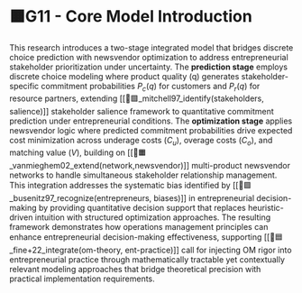 # 🟧G11 - Core Model Introduction

This research introduces a two-stage integrated model that bridges discrete choice prediction with newsvendor optimization to address entrepreneurial stakeholder prioritization under uncertainty. The **prediction stage** employs discrete choice modeling where product quality (q) generates stakeholder-specific commitment probabilities $P_c(q)$ for customers and $P_r(q)$ for resource partners, extending [[📜🟩_mitchell97_identify(stakeholders, salience)]] stakeholder salience framework to quantitative commitment prediction under entrepreneurial conditions. The **optimization stage** applies newsvendor logic where predicted commitment probabilities drive expected cost minimization across underage costs ($C_u$), overage costs ($C_o$), and matching value ($V$), building on [[📜🟧_vanmieghem02_extend(network,newsvendor)]] multi-product newsvendor networks to handle simultaneous stakeholder relationship management. This integration addresses the systematic bias identified by [[📜🟪_busenitz97_recognize(entrepreneurs, biases)]] in entrepreneurial decision-making by providing quantitative decision support that replaces heuristic-driven intuition with structured optimization approaches. The resulting framework demonstrates how operations management principles can enhance entrepreneurial decision-making effectiveness, supporting [[📜🟦_fine+22_integrate(om-theory, ent-practice)]] call for injecting OM rigor into entrepreneurial practice through mathematically tractable yet contextually relevant modeling approaches that bridge theoretical precision with practical implementation requirements.